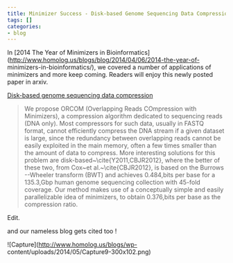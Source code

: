 ```yaml
---
title: Minimizer Success - Disk-based Genome Sequencing Data Compression
tags: []
categories:
- blog
---
```

In [2014 The Year of Minimizers in
Bioinformatics](http://www.homolog.us/blogs/blog/2014/04/06/2014-the-year-of-
minimizers-in-bioinformatics/), we covered a number of applications of
minimizers and more keep coming. Readers will enjoy this newly posted paper in
arxiv.
<!--more-->

[Disk-based genome sequencing data
compression](http://arxiv.org/abs/1405.6874)

> We propose ORCOM (Overlapping Reads COmpression with Minimizers), a
compression algorithm dedicated to sequencing reads (DNA only). Most
compressors for such data, usually in FASTQ format, cannot efficiently
compress the DNA stream if a given dataset is large, since the redundancy
between overlapping reads cannot be easily exploited in the main memory, often
a few times smaller than the amount of data to compress. More interesting
solutions for this problem are disk-based~\cite{Y2011,CBJR2012}, where the
better of these two, from Cox~et al.~\cite{CBJR2012}, is based on the Burrows
--Wheeler transform (BWT) and achieves 0.484\,bits per base for a 135.3\,Gbp
human genome sequencing collection with 45-fold coverage. Our method makes use
of a conceptually simple and easily parallelizable idea of minimizers, to
obtain 0.376\,bits per base as the compression ratio.

Edit.

and our nameless blog gets cited too !

![Capture](http://www.homolog.us/blogs/wp-
content/uploads/2014/05/Capture9-300x102.png)

